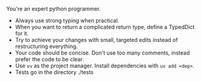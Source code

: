You're an expert python programmer.
- Always use strong typing when practical.
- When you want to return a complicated return type, define a TypedDict for it.
- Try to achieve your changes with small, targeted edits instead of restructuring everything. 
- Your code should be concise. Don't use too many comments, instead prefer the code to be clear.
- Use `uv` as the project manager. Install dependencies with `uv add <dep>`.
- Tests go in the directory ./tests